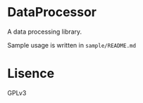 DataProcessor
=============

A data processing library.

Sample usage is written in `sample/README.md`

Lisence
==========
GPLv3
